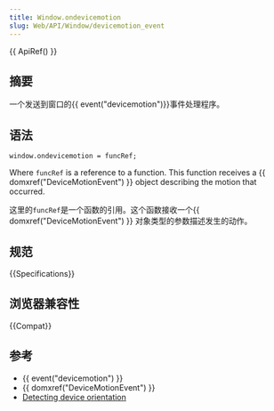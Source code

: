 ```yaml
---
title: Window.ondevicemotion
slug: Web/API/Window/devicemotion_event
---
```


{{ ApiRef() }}

## 摘要

一个发送到窗口的{{ event("devicemotion")}}事件处理程序。

## 语法

```plain
window.ondevicemotion = funcRef;
```

Where `funcRef` is a reference to a function. This function receives a {{ domxref("DeviceMotionEvent") }} object describing the motion that occurred.

这里的`funcRef`是一个函数的引用。这个函数接收一个{{ domxref("DeviceMotionEvent") }} 对象类型的参数描述发生的动作。

## 规范

{{Specifications}}

## 浏览器兼容性

{{Compat}}

## 参考

- {{ event("devicemotion") }}
- {{ domxref("DeviceMotionEvent") }}
- [Detecting device orientation](/zh-CN/Detecting_device_orientation)
